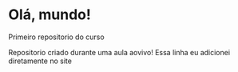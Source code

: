 # Olá, mundo!
 Primeiro repositorio do curso

Repositorio criado durante uma aula aovivo!
Essa linha eu adicionei diretamente no site
